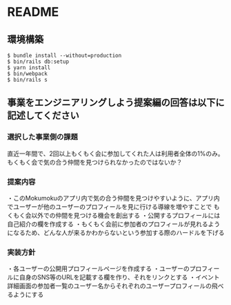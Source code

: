 # README

## 環境構築
```
$ bundle install --without=production
$ bin/rails db:setup
$ yarn install
$ bin/webpack
$ bin/rails s
```

## 事業をエンジニアリングしよう提案編の回答は以下に記述してください
### 選択した事業側の課題
直近一年間で、2回以上もくもく会に参加してくれた人は利用者全体の1%のみ。もくもく会で気の合う仲間を見つけられなかったのではないか？

### 提案内容
・このMokumokuのアプリ内で気の合う仲間を見つけやすいように、アプリ内でユーザーが他のユーザーのプロフィールを見に行ける導線を増やすことで
  もくもく会以外での仲間を見つける機会を創出する
・公開するプロフィールには自己紹介の欄を作成する
・もくもく会前に参加者のプロフィールが見れるようになるため、どんな人が来るかわからないという参加する際のハードルを下げる

### 実装方針
・各ユーザーの公開用プロフィールページを作成する
・ユーザーのプロフィールに自身のSNS等のURLを記載する欄を作り、それをリンクとする
・イベント詳細画面の参加者一覧のユーザー名からそれぞれのユーザープロフィールの飛べるようにする
